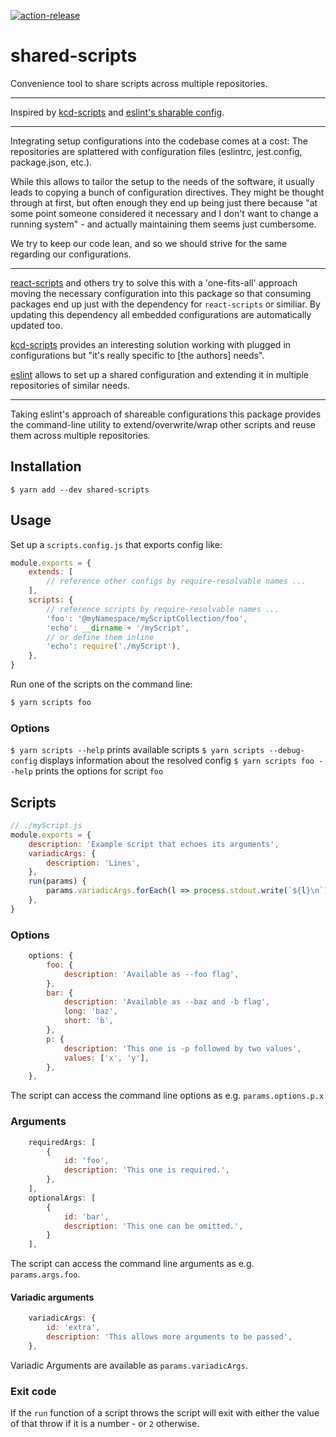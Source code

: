[![action-release](https://img.shields.io/static/v1?logo=github-actions&logoColor=cyan&label=%F0%9F%9A%80&message=action-release&color=cyan)](https://github.com/ph-fritsche/action-release/)

# shared-scripts

Convenience tool to share scripts across multiple repositories.

---

Inspired by [kcd-scripts](https://github.com/kentcdodds/kcd-scripts/) and [eslint's sharable config](https://eslint.org/docs/user-guide/configuring#using-a-shareable-configuration-package).

---

Integrating setup configurations into the codebase comes at a cost:
The repositories are splattered with configuration files (eslintrc, jest.config, package.json, etc.).

While this allows to tailor the setup to the needs of the software,
it usually leads to copying a bunch of configuration directives.
They might be thought through at first, but often enough they end up being just there because "at some point someone considered it necessary and I don't want to change a running system" - and actually maintaining them seems just cumbersome.

We try to keep our code lean, and so we should strive for the same regarding our configurations.

---

[react-scripts](https://github.com/facebook/create-react-app) and others try to solve this with a 'one-fits-all' approach moving the necessary configuration into this package so that consuming packages end up just with the dependency for `react-scripts` or similiar.
By updating this dependency all embedded configurations are automatically updated too.

[kcd-scripts](https://github.com/kentcdodds/kcd-scripts/) provides an interesting solution working with plugged in configurations but "it's really specific to [the authors] needs".

[eslint](https://eslint.org/) allows to set up a shared configuration and extending it in multiple repositories of similar needs.

---

Taking eslint's approach of shareable configurations this package provides the command-line utility to extend/overwrite/wrap other scripts and reuse them across multiple repositories.


## Installation

```
$ yarn add --dev shared-scripts
```

## Usage

Set up a `scripts.config.js` that exports config like:
```js
module.exports = {
    extends: [
        // reference other configs by require-resolvable names ...
    ],
    scripts: {
        // reference scripts by require-resolvable names ...
        'foo': '@myNamespace/myScriptCollection/foo',
        'echo': __dirname + '/myScript',
        // or define them inline
        'echo': require('./myScript'),
    },
}
```

Run one of the scripts on the command line:
```js
$ yarn scripts foo
```

### Options

`$ yarn scripts --help` prints available scripts
`$ yarn scripts --debug-config` displays information about the resolved config
`$ yarn scripts foo --help` prints the options for script `foo`

## Scripts

```js
// ./myScript.js
module.exports = {
    description: 'Example script that echoes its arguments',
    variadicArgs: {
        description: 'Lines',
    },
    run(params) {
        params.variadicArgs.forEach(l => process.stdout.write(`${l}\n`))
    },
}
```

### Options

```js
    options: {
        foo: {
            description: 'Available as --foo flag',
        },
        bar: {
            description: 'Available as --baz and -b flag',
            long: 'baz',
            short: 'b',
        },
        p: {
            description: 'This one is -p followed by two values',
            values: ['x', 'y'],
        },
    },
```
The script can access the command line options as e.g. `params.options.p.x`

### Arguments

```js
    requiredArgs: [
        {
            id: 'foo',
            description: 'This one is required.',
        },
    ],
    optionalArgs: [
        {
            id: 'bar',
            description: 'This one can be omitted.',
        }
    ],
```
The script can access the command line arguments as e.g. `params.args.foo`.

#### Variadic arguments

```js
    variadicArgs: {
        id: 'extra',
        description: 'This allows more arguments to be passed',
    },
```
Variadic Arguments are available as `params.variadicArgs`.

### Exit code

If the `run` function of a script throws the script will exit with either the value of that throw if it is a number - or `2` otherwise.
